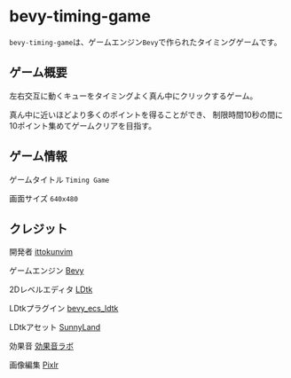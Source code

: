 # bevy-timing-game

`bevy-timing-game`は、ゲームエンジン`Bevy`で作られたタイミングゲームです。

## ゲーム概要

左右交互に動くキューをタイミングよく真ん中にクリックするゲーム。

真ん中に近いほどより多くのポイントを得ることができ、
制限時間10秒の間に10ポイント集めてゲームクリアを目指す。

## ゲーム情報

ゲームタイトル `Timing Game`

画面サイズ `640x480`

## クレジット

開発者 [ittokunvim](https://github.com/ittokunvim)

ゲームエンジン [Bevy](https://bevyengine.org)

2Dレベルエディタ [LDtk](https://ldtk.io)

LDtkプラグイン [bevy_ecs_ldtk](https://github.com/Trouv/bevy_ecs_ldtk)

LDtkアセット [SunnyLand](https://ansimuz.itch.io/sunny-land-pixel-game-art)

効果音 [効果音ラボ](https://soundeffect-lab.info)

画像編集 [Pixlr](https://pixlr.com)
